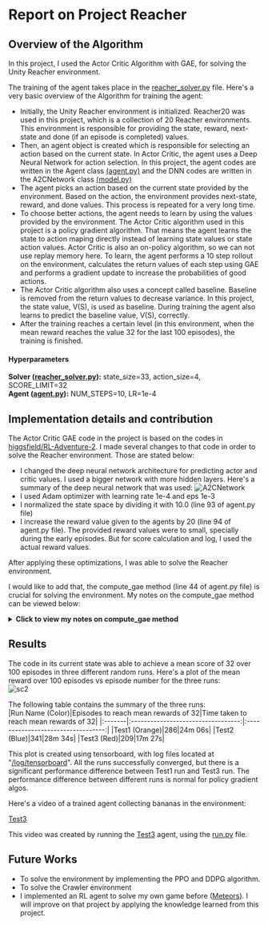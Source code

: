 # Report on Project Reacher

## Overview of the Algorithm

In this project, I used the Actor Critic Algorithm with GAE, for solving the Unity Reacher environment.  

The training of the agent takes place in the [reacher_solver.py](https://github.com/fahimfss/ProjectReacher/blob/master/reacher_solver.py) file. Here's a very basic overview of the Algorithm for training the agent:
- Initially, the Unity Reacher environment is initialized. Reacher20 was used in this project, which is a collection of 20 Reacher environments. This environment is responsible for providing the state, reward, next-state and done (if an episode is completed) values.
- Then, an agent object is created which is responsible for selecting an action based on the current state. In Actor Critic, the agent uses a Deep Neural Network for action selection. In this project, the agent codes are written in the Agent class [(agent.py)](https://github.com/fahimfss/ProjectReacher/blob/master/agent.py) and the DNN codes are written in the A2CNetwork class [(model.py)](https://github.com/fahimfss/ProjectReacher/blob/master/model.py)
- The agent picks an action based on the current state provided by the environment. Based on the action, the environment provides next-state, reward, and done values. This process is repeated for a very long time. 
- To choose better actions, the agent needs to learn by using the values provided by the environment. The Actor Critic algorithm used in this project is a policy gradient algorithm. That means the agent learns the state to action maping directly instead of learning state values or state action values. Actor Critic is also an on-policy algorithm, so we can not use replay memory here. To learn, the agent performs a 10 step rollout on the environment, calculates the return values of each step using GAE and performs a gradient update to increase the probabilities of good actions.
- The Actor Critic algorithm also uses a concept called baseline. Baseline is removed from the return values to decrease variance. In this project, the state value, V(S), is used as baseline. During training the agent also learns to predict the baseline value, V(S), correctly.   
- After the training reaches a certain level (in this environment, when the mean reward reaches the value 32 for the last 100 episodes), the training is finished.

#### Hyperparameters
**Solver ([reacher_solver.py](https://github.com/fahimfss/ProjectReacher/blob/master/reacher_solver.py)):** state_size=33, action_size=4, SCORE_LIMIT=32   
**Agent ([agent.py](https://github.com/fahimfss/ProjectReacher/blob/master/agent.py)):** NUM_STEPS=10, LR=1e-4

## Implementation details and contribution
The Actor Critic GAE code in the project is based on the codes in [higgsfield/RL-Adventure-2](https://github.com/higgsfield/RL-Adventure-2/blob/master/2.gae.ipynb). I made several changes to that code in order to solve the Reacher environment. Those are stated below:
- I changed the deep neural network architecture for predicting actor and critic values. I used a bigger network with more hidden layers. Here's a summary of the deep neural network that was used: 
![A2CNetwork](https://user-images.githubusercontent.com/8725869/114942043-c3469380-9e65-11eb-839a-8192c87cb62b.png)
- I used Adam optimizer with learning rate 1e-4 and eps 1e-3
- I normalized the state space by dividing it with 10.0 (line 93 of agent.py file)
- I increase the reward value given to the agents by 20 (line 94 of agent.py file). The provided reward values were to small, specially during the early episodes. But for score calculation and log, I used the actual reward values.  
  
After applying these optimizations, I was able to solve the Reacher environment.  
  
I would like to add that, the compute_gae method (line 44 of agent.py file) is crucial for solving the environment. My notes on the compute_gae method can be viewed below:  

<details><summary><b>Click to view my notes on compute_gae method</b></summary>
  
![compute_gae](https://user-images.githubusercontent.com/8725869/114943264-8aa7b980-9e67-11eb-8e8d-76153eeb466c.png)
</details>

## Results
The code in its current state was able to achieve a mean score of 32 over 100 episodes in three different random runs. Here's a plot of the mean reward over 100 episodes vs episode number for the three runs:  
![sc2](https://user-images.githubusercontent.com/8725869/114943702-38b36380-9e68-11eb-8d32-7048f1c9e258.png)
  
The following table contains the summary of the three runs:  
|Run Name (Color)|Episodes to reach mean rewards of 32|Time taken to reach mean rewards of 32|
|:-------|:----------------------------------:|:----------------------------------:|
|Test1 (Orange)|286|24m 06s|
|Test2 (Blue)|341|28m 34s|
|Test3 (Red)|209|17m 27s|

This plot is created using tensorboard, with log files located at "[/log/tensorboard](https://github.com/fahimfss/ProjectReacher/tree/master/log/tensorboard)". All the runs successfully converged, but there is a significant performance difference between Test1 run and Test3 run. The performance difference between different runs is normal for policy gradient algos.   

Here's a video of a trained agent collecting bananas in the environment:  

[Test3](https://user-images.githubusercontent.com/8725869/114944394-53d2a300-9e69-11eb-82f3-b9080e51c8d7.mp4)


This video was created by running the [Test3](https://github.com/fahimfss/ProjectReacher/tree/master/checkpoints) agent, using the [run.py](https://github.com/fahimfss/ProjectReacher/blob/master/run.py) file.  

## Future Works
- To solve the environment by implementing the PPO and DDPG algorithm.  
- To solve the Crawler environment
- I implemented an RL agent to solve my own game before ([Meteors](https://github.com/fahimfss/RL/tree/master/DQN)). I will improve on that project by applying the knowledge learned from this project. 
